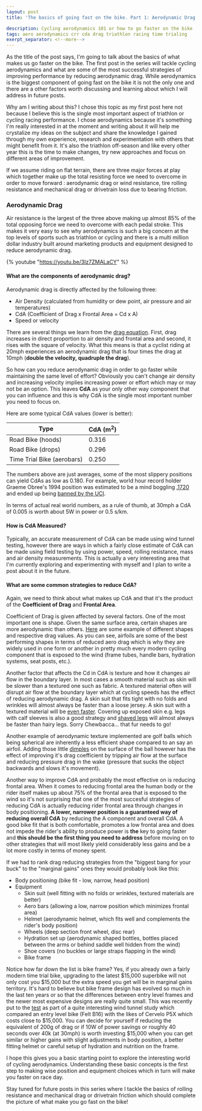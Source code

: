 ```yaml
---
layout: post
title: 'The basics of going fast on the bike. Part 1: Aerodynamic Drag'

description: Cycling aerodynamics 101 or how to go faster on the bike
tags: aero aerodynamics crr cda drag triathlon racing time trialing
exerpt_separator: <!--more-->
---
```


As the title of the post says, I'm going to talk about the basics of what makes us go faster on the bike. The first post in the series will tackle cycling aerodynamics and what are some of the most successful strategies of improving performance by reducing aerodynamic drag. While aerodynamics is the biggest component of going fast on the bike it is not the only one and there are a other factors worth discussing and learning about which I will address in future posts.

<!--more-->

Why am I writing about this? I chose this topic as my first post here not because I believe this is the single most important aspect of triathlon or cycling racing performance. I chose aerodynamics because it's something I'm really interested in at the moment and writing about it will help me crystalize my ideas on the subject and share the knowledge I gained through my own experience, research and experimentation with others that might benefit from it. It's also the triathlon off-season and like every other year this is the time to make changes, try new approaches and focus on different areas of improvement.

If we assume riding on flat terrain, there are three major forces at play which together make up the total resisting force we need to overcome in order to move forward : aerodynamic drag or wind resistance, tire rolling resistance and mechanical drag or drivetrain loss due to bearing friction.

### Aerodynamic Drag

Air resistance is the largest of the three above making up almost 85% of the total opposing force we need to overcome with each pedal stroke. This makes it very easy to see why aerodynamics is such a big concern at the top levels of sports such as triathlon or cycling and there is a multi million dollar industry built around marketing products and equipment designed to reduce aerodynamic drag.

{% youtube "https://youtu.be/3Iz7ZMALaCY" %}

#### What are the components of aerodynamic drag?

Aerodynamic drag is directly affected by the following three:

- Air Density (calculated from humidity or dew point, air pressure and air temperatures)
- CdA (Coefficient of Drag x Frontal Area = Cd x A)
- Speed or velocity

There are several things we learn from the [drag equation](https://en.wikipedia.org/wiki/Drag_%28physics%29). First, drag increases in direct proportion to air density and frontal area and second, it rises with the square of velocity. What this means is that a cyclist riding at 20mph experiences an aerodynamic drag that is four times the drag at 10mph (**double the velocity, quadruple the drag**).

So how can you reduce aerodynamic drag in order to go faster while maintaining the same level of effort? Obviously you can't change air density and increasing velocity implies increasing power or effort which may or may not be an option. This leaves **CdA** as your only other way component that you can influence and this is why CdA is the single most important number you need to focus on.

Here are some typical CdA values (lower is better):

| Type                       | CdA (m<sup>2</sup>) |
| -------------------------- | ------------------- |
| Road Bike (hoods)          | 0.316               |
| Road Bike (drops)          | 0.296               |
| Time Trial Bike (aerobars) | 0.250               |

The numbers above are just averages, some of the most slippery positions can yield CdAs as low as 0.180. For example, world hour record holder Graeme Obree's 1994 position was estimated to be a mind boggling [.1720](https://youtu.be/H3mtbq62NUc) and ended up being [banned by the UCI](https://youtu.be/Hcoj2v8fyf4).

In terms of actual real world numbers, as a rule of thumb, at 30mph a CdA of 0.005 is worth about 5W in power or 0.5 s/km.

#### How is CdA Measured?

Typically, an accurate measurement of CdA can be made using wind tunnel testing, however there are ways in which a fairly close estimate of CdA can be made using field testing by using power, speed, rolling resistance, mass and air density measurements. This is actually a very interesting area that I'm currently exploring and experimenting with myself and I plan to write a post about it in the future. 

#### What are some common strategies to reduce CdA?

Again, we need to think about what makes up CdA and that it's the product of the **Coefficient of Drag** and **Frontal Area**.

Coefficient of Drag is given affected by several factors. One of the most important one is shape. Given the same surface area, certain shapes are more aerodynamic than others. [Here](https://www.grc.nasa.gov/WWW/K-12/airplane/shaped.html) are some example of different shapes and respective drag values. As you can see, airfoils are some of the best performing shapes in terms of reduced aero drag which is why they are widely used in one form or another in pretty much every modern cycling component that is exposed to the wind (frame tubes, handle bars, hydration systems, seat posts, etc.).

Another factor that affects the Cd in CdA is texture and how it changes air flow in the boundary layer. In most cases a smooth material such as skin will be slower than a textured one such as fabric. A textured material often will disrupt air flow at the boundary layer which at cycling speeds has the effect of reducing aerodynamic drag. A skin suit that fits tight with no folds and wrinkles will almost always be faster than a loose jersey. A skin suit with a textured material will be [even faster](http://www.cyclingnews.com/news/skys-vortex-generator-skinsuits-questioned-by-tour-rivals-but-permitted-by-commissaires/). Covering up exposed skin e.g. legs with calf sleeves is also a good strategy and [shaved legs](https://youtu.be/DZnrE17Jg3I) will almost always be faster than hairy legs. Sorry Chewbacca... that fur needs to go!

Another example of aerodynamic texture implemented are golf balls which being spherical are inherently a less efficient shape compared to an say an airfoil. Adding those little [dimples](https://youtu.be/2B_bkDOnwJY) on the surface of the ball however has the effect of improving it's drag coefficient by tripping air flow at the surface and reducing pressure drag in the wake (pressure that sucks the object backwards and slows it's movement).

Another way to improve CdA and probably the most effective on is reducing frontal area. When it comes to reducing frontal area the human body or the rider itself makes up about 75% of the frontal area that is exposed to the wind so it's not surprising that one of the most succesful strategies of reducing CdA is actually reducing rider frontal area through changes in body positioning. **A lower, narrower position is a guaranteed way of reducing overall CdA** by reducing the A component and overall CdA. A good bike fit that is both comfortable, promotes a low frontal area and does not impede the rider's ability to produce power is **the** key to going faster and **this should be the first thing you need to address** before moving on to other strategies that will most likely yield considerably less gains and be a lot more costly in terms of money spent.

If we had to rank drag reducing strategies from the "biggest bang for your buck" to the "marginal gains" ones they would probably look like this:

- Body positioning (bike fit - low, narrow, head position)
- Equipment
  - Skin suit (well fitting with no folds or wrinkles, textured materials are better)
  - Aero bars (allowing a low, narrow position which minimizes frontal area)
  - Helmet (aerodynamic helmet, which fits well and complements the rider's body position)
  - Wheels (deep section front wheel, disc rear)
  - Hydration set up (aerodynamic shaped bottles, bottles placed between the arms or behind saddle well hidden from the wind)
  - Shoe covers (no buckles or large straps flapping in the wind)
  - Bike frame

Notice how far down the list is bike frame? Yes, if you already own a fairly modern time trial bike, upgrading to the latest $15,000 superbike will not only cost you $15,000 but the extra speed you get will be in marginal gains territory. It's hard to believe but bike frame design has evolved so much in the last ten years or so that the differences between entry level frames and the newer most expensive designs are really quite small. This was recently put to the [test](https://www.slowtwitch.com/Tech/Triathlon_Bikes_in_the_Age_of_Peak_Aero_6429.html) as part of a quite interesting wind tunnel study which compared an entry level bike (Felt B16) with the likes of Cervelo P5X which costs close to $15,000. You can decide for yourself if reducing the equivalent of 200g of drag or if 10W of power savings or roughly 40 seconds over 40k (at 30mph) is worth investing $15,000 when you can get similar or higher gains with slight adjustments in body position, a better fitting helmet or careful setup of hydration and nutrition on the frame.


I hope this gives you a basic starting point to explore the interesting world of cycling aerodynamics. Understanding these basic concepts is the first step to making wise position and equipment choices which in turn will make you faster on race day.

Stay tuned for future posts in this series where I tackle the basics of rolling resistance and mechanical drag or drivetrain friction which should complete the picture of what make you go fast on the bike!
